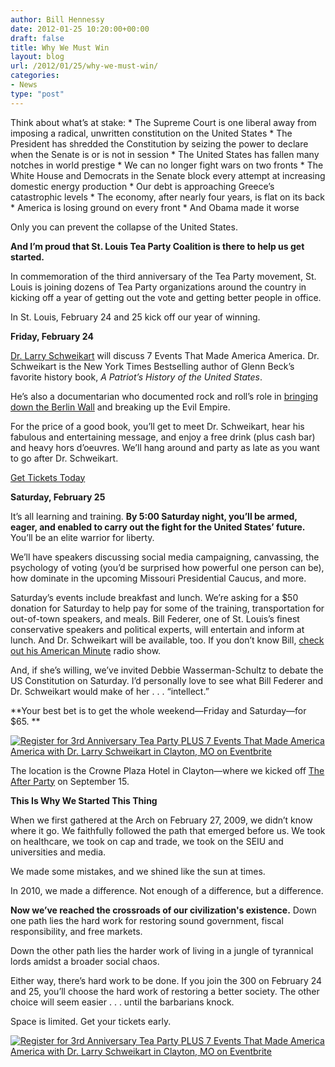 ```yaml
---
author: Bill Hennessy
date: 2012-01-25 10:20:00+00:00
draft: false
title: Why We Must Win
layout: blog
url: /2012/01/25/why-we-must-win/
categories:
- News
type: "post"
---
```


Think about what’s at stake:   * The Supreme Court is one liberal away from imposing a radical, unwritten constitution on the United States    * The President has shredded the Constitution by seizing the power to declare when the Senate is or is not in session    * The United States has fallen many notches in world prestige    * We can no longer fight wars on two fronts    * The White House and Democrats in the Senate block every attempt at increasing domestic energy production    * Our debt is approaching Greece’s catastrophic levels    * The economy, after nearly four years, is flat on its back    * America is losing ground on every front    * And Obama made it worse

Only you can prevent the collapse of the United States. 

**And I’m proud that St. Louis Tea Party Coalition is there to help us get started.**

In commemoration of the third anniversary of the Tea Party movement, St. Louis is joining dozens of Tea Party organizations around the country in kicking off a year of getting out the vote and getting better people in office.

In St. Louis, February 24 and 25 kick off our year of winning.

**Friday, February 24**

[Dr. Larry Schweikart](https://www.patriotshistoryusa.com/) will discuss 7 Events That Made America America. Dr. Schweikart is the New York Times Bestselling author of Glenn Beck’s favorite history book, _A Patriot’s History of the United States_.

He’s also a documentarian who documented rock and roll’s role in [bringing down the Berlin Wall](https://www.rockinthewall.com/) and breaking up the Evil Empire.

For the price of a good book, you’ll get to meet Dr. Schweikart, hear his fabulous and entertaining message, and enjoy a free drink (plus cash bar) and heavy hors d’oeuvres. We’ll hang around and party as late as you want to go after Dr. Schweikart.

[Get Tickets Today](https://www.eventbrite.com/event/2760945061?ref=elink)

**Saturday, February 25**

It’s all learning and training. **By 5:00 Saturday night, you’ll be armed, eager, and enabled to carry out the fight for the United States’ future.** You’ll be an elite warrior for liberty. 

We’ll have speakers discussing social media campaigning, canvassing, the psychology of voting (you’d be surprised how powerful one person can be), how dominate in the upcoming Missouri Presidential Caucus, and more. 

Saturday’s events include breakfast and lunch. We’re asking for a $50 donation for Saturday to help pay for some of the training, transportation for out-of-town speakers, and meals. Bill Federer, one of St. Louis’s finest conservative speakers and political experts, will entertain and inform at lunch. And Dr. Schweikart will be available, too. If you don’t know Bill, [check out his American Minute](https://www.americanminute.com/) radio show.

And, if she’s willing, we’ve invited Debbie Wasserman-Schultz to debate the US Constitution on Saturday. I’d personally love to see what Bill Federer and Dr. Schweikart would make of her . . . “intellect.”

**Your best bet is to get the whole weekend—Friday and Saturday—for $65. **

[![Register for 3rd Anniversary Tea Party PLUS
7 Events That Made America America with Dr. Larry Schweikart in Clayton, MO  on Eventbrite](https://www.eventbrite.com/registerbutton?eid=2760945061)
](https://www.eventbrite.com/event/2760945061?ref=ebtn)  

The location is the Crowne Plaza Hotel in Clayton—where we kicked off [The After Party](https://dev.stlouisteaparty.com/category/the-after-party/) on September 15. 

**This Is Why We Started This Thing**

When we first gathered at the Arch on February 27, 2009, we didn’t know where it go. We faithfully followed the path that emerged before us. We took on healthcare, we took on cap and trade, we took on the SEIU and universities and media.

We made some mistakes, and we shined like the sun at times. 

In 2010, we made a difference. Not enough of a difference, but a difference. 

**Now we’ve reached the crossroads of our civilization's existence.** Down one path lies the hard work for restoring sound government, fiscal responsibility, and free markets.

Down the other path lies the harder work of living in a jungle of tyrannical lords amidst a broader social chaos.

Either way, there’s hard work to be done. If you join the 300 on February 24 and 25, you’ll choose the hard work of restoring a better society. The other choice will seem easier . . . until the barbarians knock.

Space is limited. Get your tickets early.

[![Register for 3rd Anniversary Tea Party PLUS
7 Events That Made America America with Dr. Larry Schweikart in Clayton, MO  on Eventbrite](https://www.eventbrite.com/registerbutton?eid=2760945061)
](https://www.eventbrite.com/event/2760945061?ref=ebtn)

